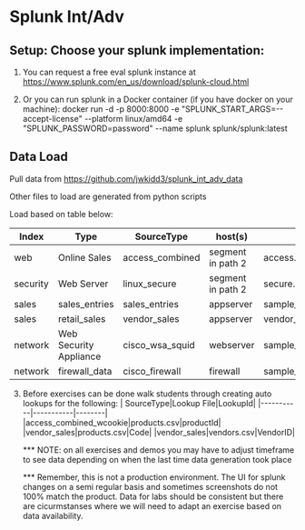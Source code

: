 # Splunk Int/Adv

## Setup: Choose your splunk implementation:
1. You can request a free eval splunk instance at https://www.splunk.com/en_us/download/splunk-cloud.html

2. Or you can run splunk in a Docker container (if you have docker on your machine): docker run -d -p 8000:8000 -e "SPLUNK_START_ARGS=--accept-license" --platform linux/amd64 -e "SPLUNK_PASSWORD=password" --name splunk splunk/splunk:latest


## Data Load
Pull data from https://github.com/jwkidd3/splunk_int_adv_data <br>


Other files to load are generated from python scripts

Load based on table below:

| Index |   Type |                    SourceType  |      host(s)    |    Source (File)			 |
| ----- | ------ | -------------------------------| -------------| ----------------------|
| web		| Online Sales |		          access_combined	|	segment in path 2|		access.zip   |
| security|	   Web Server		|            linux_secure	 |	  segment in path 2	|	secure.zip  |
| sales		 |    sales_entries |		        sales_entries |		  appserver |		sample_sales_entries_data.json  |
| sales		 |    retail_sales	|	          vendor_sales	|	  appserver |		vendor_sales.log  |
| network	|	   Web Security Appliance |	  cisco_wsa_squid |		webserver |		sample_cisco_wsa_sqid_data.json  |
| network	|	   firewall_data	|	        cisco_firewall |		firewall	|	sample_cisco_firewall_data.json  |


3. Before exercises can be done walk students through creating auto lookups for the following:
   | SourceType|Lookup File|LookupId|
   |-----------|-----------|--------|
   |access_combined_wcookie|products.csv|productId|
   |vendor_sales|products.csv|Code|
   |vendor_sales|vendors.csv|VendorID|


   *** NOTE: on all exercises and demos you may have to adjust timeframe to see data depending on when the last time data generation took place

   *** Remember, this is not a production environment. The UI for splunk changes on a semi regular basis and sometimes screenshots do not 100% match the product. Data for labs should be consistent but there are cicurmstanses where we will need to adapt an exercise based on data availability.
